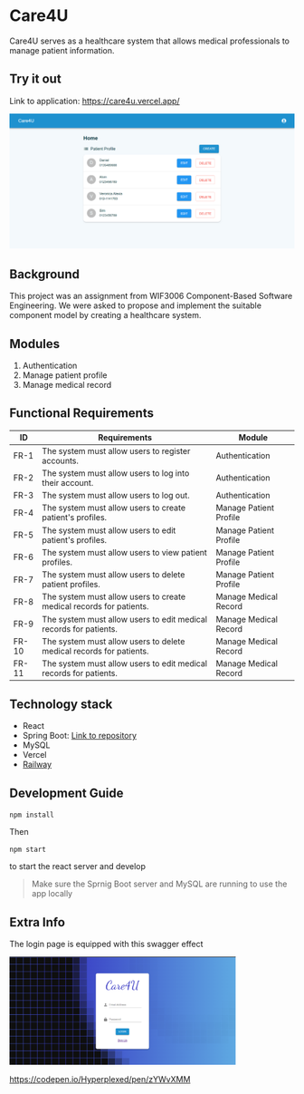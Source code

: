# Care4U

Care4U serves as a healthcare system that allows medical professionals to manage patient information.

## Try it out

Link to application: https://care4u.vercel.app/

<img src="./src/assets/HomePage.png" alt="Home Page" width="600"/>

## Background

This project was an assignment from WIF3006 Component-Based Software Engineering. We were asked to propose and implement the suitable component model by creating a healthcare system.

## Modules

1. Authentication
2. Manage patient profile
3. Manage medical record

## Functional Requirements

| ID    | Requirements                                                        | Module                 |
| ----- | ------------------------------------------------------------------- | ---------------------- |
| FR-1  | The system must allow users to register accounts.                   | Authentication         |
| FR-2  | The system must allow users to log into their account.              | Authentication         |
| FR-3  | The system must allow users to log out.                             | Authentication         |
| FR-4  | The system must allow users to create patient's profiles.           | Manage Patient Profile |
| FR-5  | The system must allow users to edit patient's profiles.             | Manage Patient Profile |
| FR-6  | The system must allow users to view patient profiles.               | Manage Patient Profile |
| FR-7  | The system must allow users to delete patient profiles.             | Manage Patient Profile |
| FR-8  | The system must allow users to create medical records for patients. | Manage Medical Record  |
| FR-9  | The system must allow users to edit medical records for patients.   | Manage Medical Record  |
| FR-10 | The system must allow users to delete medical records for patients. | Manage Medical Record  |
| FR-11 | The system must allow users to edit medical records for patients.   | Manage Medical Record  |

## Technology stack

- React
- Spring Boot: [Link to repository](https://github.com/HeLinChooi/Care4U-Spring-Boot)
- MySQL
- Vercel
- [Railway](https://railway.app/)

## Development Guide

```
npm install
```

Then

```
npm start
```

to start the react server and develop

> Make sure the Sprnig Boot server and MySQL are running to use the app locally

## Extra Info

The login page is equipped with this swagger effect

<img src="./src/assets/LoginPage.png" alt="Home Page" width="400"/>

https://codepen.io/Hyperplexed/pen/zYWvXMM
